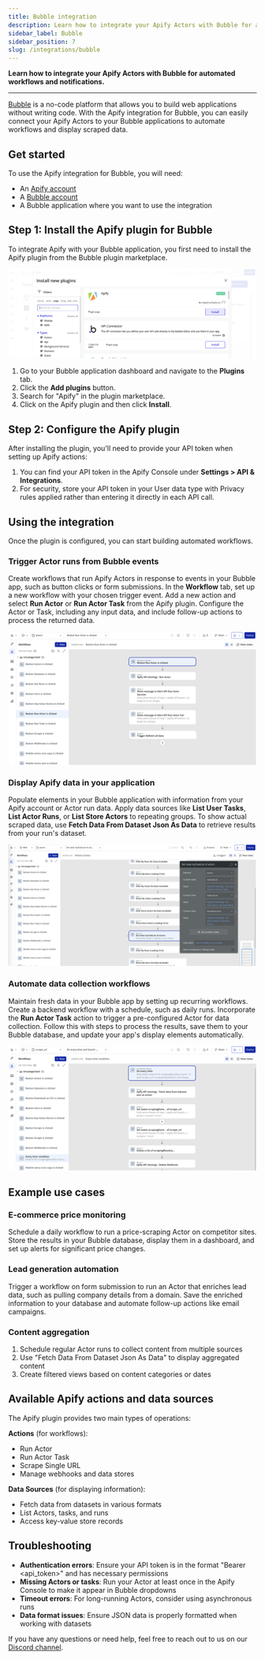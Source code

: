 ```yaml
---
title: Bubble integration
description: Learn how to integrate your Apify Actors with Bubble for automated workflows and notifications.
sidebar_label: Bubble
sidebar_position: 7
slug: /integrations/bubble
---
```


**Learn how to integrate your Apify Actors with Bubble for automated workflows and notifications.**

---

[Bubble](https://bubble.io/) is a no-code platform that allows you to build web applications without writing code. With the Apify integration for Bubble, you can easily connect your Apify Actors to your Bubble applications to automate workflows and display scraped data.

## Get started

To use the Apify integration for Bubble, you will need:

- An [Apify account](https://console.apify.com/)
- A [Bubble account](https://bubble.io/)
- A Bubble application where you want to use the integration

## Step 1: Install the Apify plugin for Bubble

To integrate Apify with your Bubble application, you first need to install the Apify plugin from the Bubble plugin marketplace.

![Apify Plugin Download](../images/bubble/plugin_install_preview.png)

1. Go to your Bubble application dashboard and navigate to the **Plugins** tab.
1. Click the **Add plugins** button.
1. Search for "Apify" in the plugin marketplace.
1. Click on the Apify plugin and then click **Install**.

## Step 2: Configure the Apify plugin

After installing the plugin, you'll need to provide your API token when setting up Apify actions:

1. You can find your API token in the Apify Console under **Settings > API & Integrations**.
2. For security, store your API token in your User data type with Privacy rules applied rather than entering it directly in each API call.

## Using the integration

Once the plugin is configured, you can start building automated workflows.

### Trigger Actor runs from Bubble events

Create workflows that run Apify Actors in response to events in your Bubble app, such as button clicks or form submissions. In the **Workflow** tab, set up a new workflow with your chosen trigger event. Add a new action and select **Run Actor** or **Run Actor Task** from the Apify plugin. Configure the Actor or Task, including any input data, and include follow-up actions to process the returned data.

![Using Apify run Actor](../images/bubble/auto_run_preview.png)

### Display Apify data in your application

Populate elements in your Bubble application with information from your Apify account or Actor run data. Apply data sources like **List User Tasks**, **List Actor Runs**, or **List Store Actors** to repeating groups. To show actual scraped data, use **Fetch Data From Dataset Json As Data** to retrieve results from your run's dataset.

![Using Apify data calls](../images/bubble/data_preview.png)

### Automate data collection workflows

Maintain fresh data in your Bubble app by setting up recurring workflows. Create a backend workflow with a schedule, such as daily runs. Incorporate the **Run Actor Task** action to trigger a pre-configured Actor for data collection. Follow this with steps to process the results, save them to your Bubble database, and update your app's display elements automatically.

![Using Apify Actions calls](../images/bubble/automate_data_workflow.png)

## Example use cases

### E-commerce price monitoring

Schedule a daily workflow to run a price-scraping Actor on competitor sites. Store the results in your Bubble database, display them in a dashboard, and set up alerts for significant price changes.

### Lead generation automation

Trigger a workflow on form submission to run an Actor that enriches lead data, such as pulling company details from a domain. Save the enriched information to your database and automate follow-up actions like email campaigns.

### Content aggregation

1. Schedule regular Actor runs to collect content from multiple sources
2. Use "Fetch Data From Dataset Json As Data" to display aggregated content
3. Create filtered views based on content categories or dates

## Available Apify actions and data sources

The Apify plugin provides two main types of operations:

**Actions** (for workflows):
- Run Actor
- Run Actor Task
- Scrape Single URL
- Manage webhooks and data stores

**Data Sources** (for displaying information):
- Fetch data from datasets in various formats
- List Actors, tasks, and runs
- Access key-value store records

## Troubleshooting

- **Authentication errors**: Ensure your API token is in the format "Bearer <api_token>" and has necessary permissions
- **Missing Actors or tasks**: Run your Actor at least once in the Apify Console to make it appear in Bubble dropdowns
- **Timeout errors**: For long-running Actors, consider using asynchronous runs
- **Data format issues**: Ensure JSON data is properly formatted when working with datasets

If you have any questions or need help, feel free to reach out to us on our [Discord channel](https://discord.com/invite/jyEM2PRvMU).
